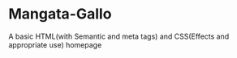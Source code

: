 # Mangata-Gallo
A basic HTML(with Semantic and meta tags) and CSS(Effects and appropriate use) homepage
